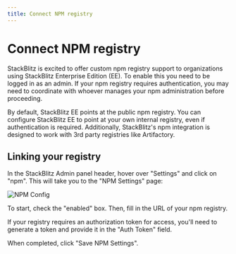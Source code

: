 ```yaml
---
title: Connect NPM registry
---
```


# Connect NPM registry

StackBlitz is excited to offer custom npm registry support to organizations using StackBlitz Enterprise Edition (EE). To enable this you need to be logged in as an admin. If your npm registry requires authentication, you may need to coordinate with whoever manages your npm administration before proceeding.

By default, StackBlitz EE points at the public npm registry. You can configure StackBlitz EE to point at your own internal registry, even if authentication is required. Additionally, StackBlitz's npm integration is designed to work with 3rd party registries like Artifactory.

## Linking your registry

In the StackBlitz Admin panel header, hover over "Settings" and click on "npm". This will take you to the "NPM Settings" page:

![NPM Config](/doc_images/npm-config.png)

To start, check the "enabled" box. Then, fill in the URL of your npm registry.

If your registry requires an authorization token for access, you'll need to generate a token and provide it in the "Auth Token" field.

When completed, click "Save NPM Settings".

